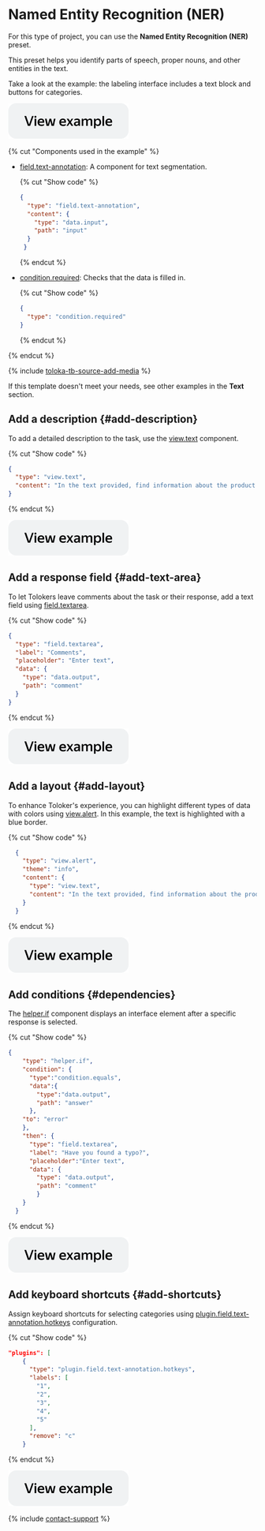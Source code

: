 # Named Entity Recognition (NER)

For this type of project, you can use the **Named Entity Recognition (NER)** preset.

This preset helps you identify parts of speech, proper nouns, and other entities in the text.

Take a look at the example: the labeling interface includes a text block and buttons for categories.

[![](../_images/buttons/view-example.svg)](https://ya.cc/t/-WB38I-Y3xvU3M)

{% cut "Components used in the example" %}

- [field.text-annotation](../reference/field.text-annotation.md): A component for text segmentation.

  {% cut "Show code" %}

  ````json
  {
    "type": "field.text-annotation",
    "content": {
      "type": "data.input",
      "path": "input"
    }
   }
  ````

  {% endcut %}


- [condition.required](../reference/condition.required.md): Checks that the data is filled in.

  {% cut "Show code" %}

  ````json
  {
    "type": "condition.required"
  }

  ````

  {% endcut %}

{% endcut %}

{% include [toloka-tb-source-add-media](../_includes/toloka-tb-source/id-toloka-tb-source/add-media.md) %}

If this template doesn't meet your needs, see other examples in the **Text** section.

## Add a description {#add-description}

To add a detailed description to the task, use the [view.text](../reference/view.text.md) component.

{% cut "Show code" %}

```json
{
  "type": "view.text",
  "content": "In the text provided, find information about the product and manufacturer and highlight it with different colors: red for product name, blue for brand, green for package size, pink for country of manufacture. If a word is misspelled, highlight it with yellow."
}
```

{% endcut %}

[![](../_images/buttons/view-example.svg)](https://ya.cc/t/BR9dHCmQ3yQx22)

## Add a response field {#add-text-area}

To let Tolokers leave comments about the task or their response, add a text field using [field.textarea](../reference/field.textarea.md).

{% cut "Show code" %}

```json
{
  "type": "field.textarea",
  "label": "Comments",
  "placeholder": "Enter text",
  "data": {
    "type": "data.output",
    "path": "comment"
  }
}
```

{% endcut %}

[![](../_images/buttons/view-example.svg)](https://ya.cc/t/FYqX4xd63yQyPz)

## Add a layout {#add-layout}

To enhance Toloker's experience, you can highlight different types of data with colors using [view.alert](../reference/view.alert.md). In this example, the text is highlighted with a blue border.

{% cut "Show code" %}

```json
  {
    "type": "view.alert",
    "theme": "info",
    "content": {
      "type": "view.text",
      "content": "In the text provided, find information about the product and manufacturer and highlight it with different colors: red for product name, blue for brand, green for package size, pink for country of manufacture. If a word is misspelled, highlight it with yellow."
    }
  }
  ```

{% endcut %}

[![](../_images/buttons/view-example.svg)](https://ya.cc/t/ahNzXcDI3yQzD3)

## Add conditions {#dependencies}

The [helper.if](../reference/helper.if.md) component displays an interface element after a specific response is selected.

{% cut "Show code" %}

```json
{
    "type": "helper.if",
    "condition": {
      "type":"condition.equals",
      "data":{
        "type":"data.output",
        "path": "answer"
      },
    "to": "error"
    },
    "then": {
      "type": "field.textarea",
      "label": "Have you found a typo?",
      "placeholder":"Enter text",
      "data": {
        "type": "data.output",
        "path": "comment"
        }
    }
  }
```

{% endcut %}

[![](../_images/buttons/view-example.svg)](https://ya.cc/t/rysQ_p7a3y9KTo)

## Add keyboard shortcuts {#add-shortcuts}

Assign keyboard shortcuts for selecting categories using [plugin.field.text-annotation.hotkeys](../reference/plugin.field.text-annotation.hotkeys.md) configuration.

{% cut "Show code" %}

```json
"plugins": [
    {
      "type": "plugin.field.text-annotation.hotkeys",
      "labels": [
        "1",
        "2",
        "3",
        "4",
        "5"
      ],
      "remove": "c"
    }
```

{% endcut %}

[![](../_images/buttons/view-example.svg)](https://ya.cc/t/DlBr7FcY3zEzBP)

{% include [contact-support](../_includes/contact-support.md) %}